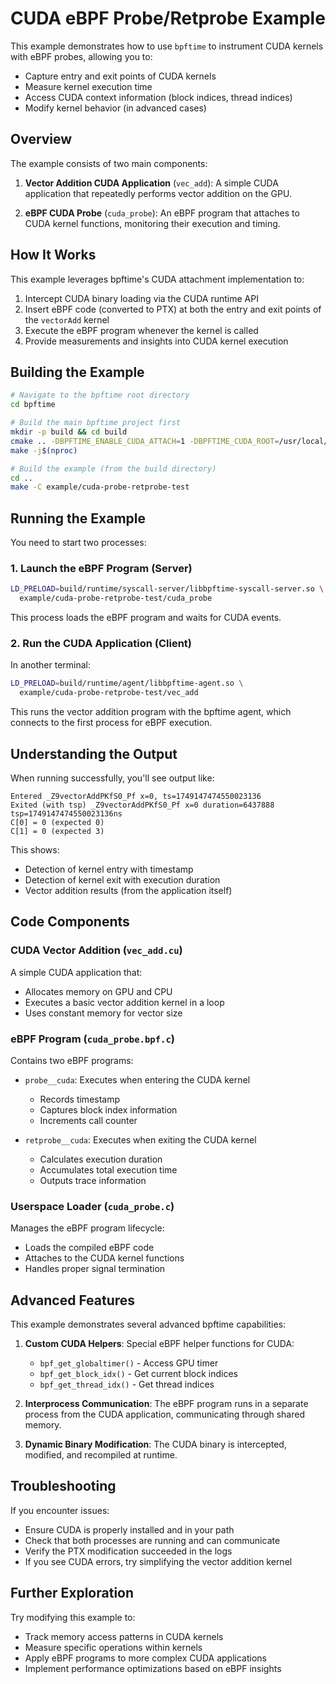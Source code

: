 
# CUDA eBPF Probe/Retprobe Example

This example demonstrates how to use `bpftime` to instrument CUDA kernels with eBPF probes, allowing you to:

- Capture entry and exit points of CUDA kernels
- Measure kernel execution time
- Access CUDA context information (block indices, thread indices)
- Modify kernel behavior (in advanced cases)

## Overview

The example consists of two main components:

1. **Vector Addition CUDA Application** (`vec_add`): A simple CUDA application that repeatedly performs vector addition on the GPU.

2. **eBPF CUDA Probe** (`cuda_probe`): An eBPF program that attaches to CUDA kernel functions, monitoring their execution and timing.

## How It Works

This example leverages bpftime's CUDA attachment implementation to:

1. Intercept CUDA binary loading via the CUDA runtime API
2. Insert eBPF code (converted to PTX) at both the entry and exit points of the `vectorAdd` kernel
3. Execute the eBPF program whenever the kernel is called
4. Provide measurements and insights into CUDA kernel execution

## Building the Example

```bash
# Navigate to the bpftime root directory
cd bpftime

# Build the main bpftime project first
mkdir -p build && cd build
cmake .. -DBPFTIME_ENABLE_CUDA_ATTACH=1 -DBPFTIME_CUDA_ROOT=/usr/local/cuda-12.6
make -j$(nproc)

# Build the example (from the build directory)
cd ..
make -C example/cuda-probe-retprobe-test
```

## Running the Example

You need to start two processes:

### 1. Launch the eBPF Program (Server)

```bash
LD_PRELOAD=build/runtime/syscall-server/libbpftime-syscall-server.so \
  example/cuda-probe-retprobe-test/cuda_probe
```

This process loads the eBPF program and waits for CUDA events.

### 2. Run the CUDA Application (Client)

In another terminal:

```bash
LD_PRELOAD=build/runtime/agent/libbpftime-agent.so \
  example/cuda-probe-retprobe-test/vec_add
```

This runs the vector addition program with the bpftime agent, which connects to the first process for eBPF execution.

## Understanding the Output

When running successfully, you'll see output like:

```
Entered _Z9vectorAddPKfS0_Pf x=0, ts=1749147474550023136
Exited (with tsp) _Z9vectorAddPKfS0_Pf x=0 duration=6437888 tsp=1749147474550023136ns
C[0] = 0 (expected 0)
C[1] = 0 (expected 3)
```

This shows:
- Detection of kernel entry with timestamp
- Detection of kernel exit with execution duration
- Vector addition results (from the application itself)

## Code Components

### CUDA Vector Addition (`vec_add.cu`)

A simple CUDA application that:
- Allocates memory on GPU and CPU
- Executes a basic vector addition kernel in a loop
- Uses constant memory for vector size

### eBPF Program (`cuda_probe.bpf.c`) 

Contains two eBPF programs:
- `probe__cuda`: Executes when entering the CUDA kernel
  - Records timestamp
  - Captures block index information
  - Increments call counter

- `retprobe__cuda`: Executes when exiting the CUDA kernel
  - Calculates execution duration
  - Accumulates total execution time
  - Outputs trace information

### Userspace Loader (`cuda_probe.c`)

Manages the eBPF program lifecycle:
- Loads the compiled eBPF code
- Attaches to the CUDA kernel functions
- Handles proper signal termination

## Advanced Features

This example demonstrates several advanced bpftime capabilities:

1. **Custom CUDA Helpers**: Special eBPF helper functions for CUDA:
   - `bpf_get_globaltimer()` - Access GPU timer
   - `bpf_get_block_idx()` - Get current block indices
   - `bpf_get_thread_idx()` - Get thread indices

2. **Interprocess Communication**: The eBPF program runs in a separate process from the CUDA application, communicating through shared memory.

3. **Dynamic Binary Modification**: The CUDA binary is intercepted, modified, and recompiled at runtime.

## Troubleshooting

If you encounter issues:

- Ensure CUDA is properly installed and in your path
- Check that both processes are running and can communicate
- Verify the PTX modification succeeded in the logs
- If you see CUDA errors, try simplifying the vector addition kernel

## Further Exploration

Try modifying this example to:
- Track memory access patterns in CUDA kernels
- Measure specific operations within kernels
- Apply eBPF programs to more complex CUDA applications
- Implement performance optimizations based on eBPF insights
